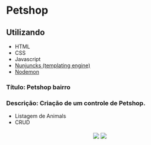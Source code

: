 # Petshop

## Utilizando
- HTML
- CSS
- Javascript
- <a href="https://mozilla.github.io/nunjucks/">Nunjuncks (templating engine)</a>
- <a href="https://www.npmjs.com/package/nodemon">Nodemon </a>

### Título: Petshop bairro

### Descrição: Criação de um controle de Petshop.

- Listagem de Animals
- CRUD

<h4 align="center">
	<img src="https://img.shields.io/github/issues/th1ago/Gym">
	<img src="https://img.shields.io/github/license/th1ago/Gym">
</h4>